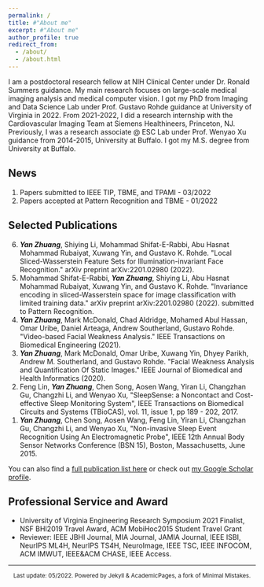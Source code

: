 ```yaml
---
permalink: /
title: #"About me"
excerpt: #"About me"
author_profile: true
redirect_from: 
  - /about/
  - /about.html
---
```


I am a postdoctoral research fellow at NIH Clinical Center under Dr. Ronald Summers guidance. My main research focuses on large-scale medical imaging analysis and medical computer vision. I got my PhD from Imaging and Data Science Lab under Prof. Gustavo Rohde guidance at University of Virginia in 2022. From 2021-2022, I did a research internship with the Cardiovascular Imaging Team at Siemens Healthineers, Princeton, NJ. Previously, I was a research associate @ ESC Lab under Prof. Wenyao Xu guidance from 2014-2015, University at Buffalo. I got my M.S. degree from University at Buffalo.


<!---
My research interests are optimal transport learning for biomedical imaging analysis and medical computer vision. In addition, I am very interested in smart and connected health. I got my PhD from Imaging and Data Science Lab under Prof. Gustavo Rohde guidance, University of Virginia. Previously, I was a research associate @ ESC Lab under Prof. Wenyao Xu guidance from 2014-2015, University at Buffalo. I got my M.S. degree from University at Buffalo.
-->


News
-----

1. Papers submitted to IEEE TIP, TBME, and TPAMI - 03/2022
2. Papers accepted at Pattern Recognition and TBME - 01/2022







Selected Publications
-----
<ol reversed>
  <li><strong><em>Yan Zhuang</em></strong>, Shiying Li, Mohammad Shifat-E-Rabbi, Abu Hasnat Mohammad Rubaiyat, Xuwang Yin, and Gustavo K. Rohde. "Local Sliced-Wasserstein Feature Sets for Illumination-invariant Face Recognition." arXiv preprint arXiv:2201.02980 (2022).</li>
  <li>Mohammad Shifat-E-Rabbi, <strong><em>Yan Zhuang</em></strong>, Shiying Li, Abu Hasnat Mohammad Rubaiyat, Xuwang Yin, and Gustavo K. Rohde. "Invariance encoding in sliced-Wasserstein space for image classification with limited training data." arXiv preprint arXiv:2201.02980 (2022). submitted to Pattern Recognition.</li>
  <li><strong><em>Yan Zhuang</em></strong>, Mark McDonald, Chad Aldridge, Mohamed Abul Hassan, Omar Uribe, Daniel Arteaga, Andrew Southerland, Gustavo Rohde. "Video-based Facial Weakness Analysis." IEEE Transactions on Biomedical Engineering (2021).</li>
  <li><strong><em>Yan Zhuang</em></strong>, Mark McDonald, Omar Uribe, Xuwang Yin, Dhyey Parikh, Andrew M. Southerland, and Gustavo Rohde. "Facial Weakness Analysis and Quantification Of Static Images." IEEE Journal of Biomedical and Health Informatics (2020).</li>
  <li>Feng Lin, <strong><em>Yan Zhuang</em></strong>, Chen Song, Aosen Wang, Yiran Li, Changzhan Gu, Changzhi Li, and Wenyao Xu, "SleepSense: a Noncontact and Cost-effective Sleep Monitoring System", IEEE Transactions on Biomedical Circuits and Systems (TBioCAS), vol. 11, issue 1, pp 189 - 202, 2017.</li>
  <li><strong><em>Yan Zhuang</em></strong>, Chen Song, Aosen Wang, Feng Lin, Yiran Li, Changzhan Gu, Changzhi Li, and Wenyao Xu, "Non-invasive Sleep Event Recognition Using An Electromagnetic Probe", IEEE 12th Annual Body Sensor Networks Conference (BSN 15), Boston, Massachusetts, June 2015.</li>
</ol>

You can also find a [full publication list here](https://yanzhuangnanjing.github.io/full-publication/) or check out [my Google Scholar profile](https://scholar.google.com/citations?user=v562Dw4AAAAJ&hl=en&authuser=1).


Professional Service and Award
----- 

* University of Virginia Engineering Research Symposium 2021 Finalist, NSF BHI2019 Travel Award, ACM MobiHoc2015 Student Travel Grant
* Reviewer: IEEE JBHI Journal, MIA Journal, JAMIA Journal, IEEE ISBI, NeurIPS ML4H, NeurIPS TS4H, NeuroImage, IEEE TSC, IEEE INFOCOM, ACM IMWUT, IEEE&ACM CHASE, IEEE Access.


-----
<p style="text-align:center"><sup>Last update: 05/2022. Powered by Jekyll & AcademicPages, a fork of Minimal Mistakes. </sup></p>


